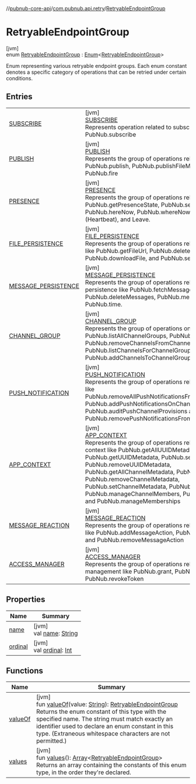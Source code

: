 //[pubnub-core-api](../../../index.md)/[com.pubnub.api.retry](../index.md)/[RetryableEndpointGroup](index.md)

# RetryableEndpointGroup

[jvm]\
enum [RetryableEndpointGroup](index.md) : [Enum](https://kotlinlang.org/api/latest/jvm/stdlib/kotlin/-enum/index.html)&lt;[RetryableEndpointGroup](index.md)&gt; 

Enum representing various retryable endpoint groups. Each enum constant denotes a specific category of operations that can be retried under certain conditions.

## Entries

| | |
|---|---|
| [SUBSCRIBE](-s-u-b-s-c-r-i-b-e/index.md) | [jvm]<br>[SUBSCRIBE](-s-u-b-s-c-r-i-b-e/index.md)<br>Represents operation related to subscribing like PubNub.subscribe |
| [PUBLISH](-p-u-b-l-i-s-h/index.md) | [jvm]<br>[PUBLISH](-p-u-b-l-i-s-h/index.md)<br>Represents the group of operations related to publishing like PubNub.publish, PubNub.publishFileMessage, PubNub.signal, PubNub.fire |
| [PRESENCE](-p-r-e-s-e-n-c-e/index.md) | [jvm]<br>[PRESENCE](-p-r-e-s-e-n-c-e/index.md)<br>Represents the group of operations related to presence like PubNub.getPresenceState, PubNub.setPresenceState, PubNub.hereNow, PubNub.whereNow, PubNub.presence (Heartbeat), and Leave. |
| [FILE_PERSISTENCE](-f-i-l-e_-p-e-r-s-i-s-t-e-n-c-e/index.md) | [jvm]<br>[FILE_PERSISTENCE](-f-i-l-e_-p-e-r-s-i-s-t-e-n-c-e/index.md)<br>Represents the group of operations related to file persistence like PubNub.getFileUrl, PubNub.deleteFile, PubNub.listFiles, PubNub.downloadFile, and PubNub.sendFile. |
| [MESSAGE_PERSISTENCE](-m-e-s-s-a-g-e_-p-e-r-s-i-s-t-e-n-c-e/index.md) | [jvm]<br>[MESSAGE_PERSISTENCE](-m-e-s-s-a-g-e_-p-e-r-s-i-s-t-e-n-c-e/index.md)<br>Represents the group of operations related to message persistence like PubNub.fetchMessages, PubNub.deleteMessages, PubNub.messageCounts, and PubNub.time. |
| [CHANNEL_GROUP](-c-h-a-n-n-e-l_-g-r-o-u-p/index.md) | [jvm]<br>[CHANNEL_GROUP](-c-h-a-n-n-e-l_-g-r-o-u-p/index.md)<br>Represents the group of operations on channel group like  PubNub.listAllChannelGroups, PubNub.deleteChannelGroup, PubNub.removeChannelsFromChannelGroup, PubNub.listChannelsForChannelGroup, and PubNub.addChannelsToChannelGroup |
| [PUSH_NOTIFICATION](-p-u-s-h_-n-o-t-i-f-i-c-a-t-i-o-n/index.md) | [jvm]<br>[PUSH_NOTIFICATION](-p-u-s-h_-n-o-t-i-f-i-c-a-t-i-o-n/index.md)<br>Represents the group of operations related to push notification like PubNub.removeAllPushNotificationsFromDeviceWithPushToken, PubNub.addPushNotificationsOnChannels, PubNub.auditPushChannelProvisions and PubNub.removePushNotificationsFromChannels |
| [APP_CONTEXT](-a-p-p_-c-o-n-t-e-x-t/index.md) | [jvm]<br>[APP_CONTEXT](-a-p-p_-c-o-n-t-e-x-t/index.md)<br>Represents the group of operations related to application context like PubNub.getAllUUIDMetadata, PubNub.getUUIDMetadata, PubNub.setUUIDMetadata, PubNub.removeUUIDMetadata, PubNub.getAllChannelMetadata, PubNub.getChannelMetadata, PubNub.removeChannelMetadata, PubNub.setChannelMetadata, PubNub.getChannelMembers, PubNub.manageChannelMembers, PubNub.getMemberships, and PubNub.manageMemberships |
| [MESSAGE_REACTION](-m-e-s-s-a-g-e_-r-e-a-c-t-i-o-n/index.md) | [jvm]<br>[MESSAGE_REACTION](-m-e-s-s-a-g-e_-r-e-a-c-t-i-o-n/index.md)<br>Represents the group of operations related to message reaction like PubNub.addMessageAction, PubNub.getMessageActions and PubNub.removeMessageAction |
| [ACCESS_MANAGER](-a-c-c-e-s-s_-m-a-n-a-g-e-r/index.md) | [jvm]<br>[ACCESS_MANAGER](-a-c-c-e-s-s_-m-a-n-a-g-e-r/index.md)<br>Represents the group of operations related to access management like PubNub.grant, PubNub.grantToken, PubNub.revokeToken |

## Properties

| Name | Summary |
|---|---|
| [name](-a-c-c-e-s-s_-m-a-n-a-g-e-r/index.md#-372974862%2FProperties%2F1454713420) | [jvm]<br>val [name](-a-c-c-e-s-s_-m-a-n-a-g-e-r/index.md#-372974862%2FProperties%2F1454713420): [String](https://kotlinlang.org/api/latest/jvm/stdlib/kotlin/-string/index.html) |
| [ordinal](-a-c-c-e-s-s_-m-a-n-a-g-e-r/index.md#-739389684%2FProperties%2F1454713420) | [jvm]<br>val [ordinal](-a-c-c-e-s-s_-m-a-n-a-g-e-r/index.md#-739389684%2FProperties%2F1454713420): [Int](https://kotlinlang.org/api/latest/jvm/stdlib/kotlin/-int/index.html) |

## Functions

| Name | Summary |
|---|---|
| [valueOf](value-of.md) | [jvm]<br>fun [valueOf](value-of.md)(value: [String](https://kotlinlang.org/api/latest/jvm/stdlib/kotlin/-string/index.html)): [RetryableEndpointGroup](index.md)<br>Returns the enum constant of this type with the specified name. The string must match exactly an identifier used to declare an enum constant in this type. (Extraneous whitespace characters are not permitted.) |
| [values](values.md) | [jvm]<br>fun [values](values.md)(): [Array](https://kotlinlang.org/api/latest/jvm/stdlib/kotlin/-array/index.html)&lt;[RetryableEndpointGroup](index.md)&gt;<br>Returns an array containing the constants of this enum type, in the order they're declared. |
